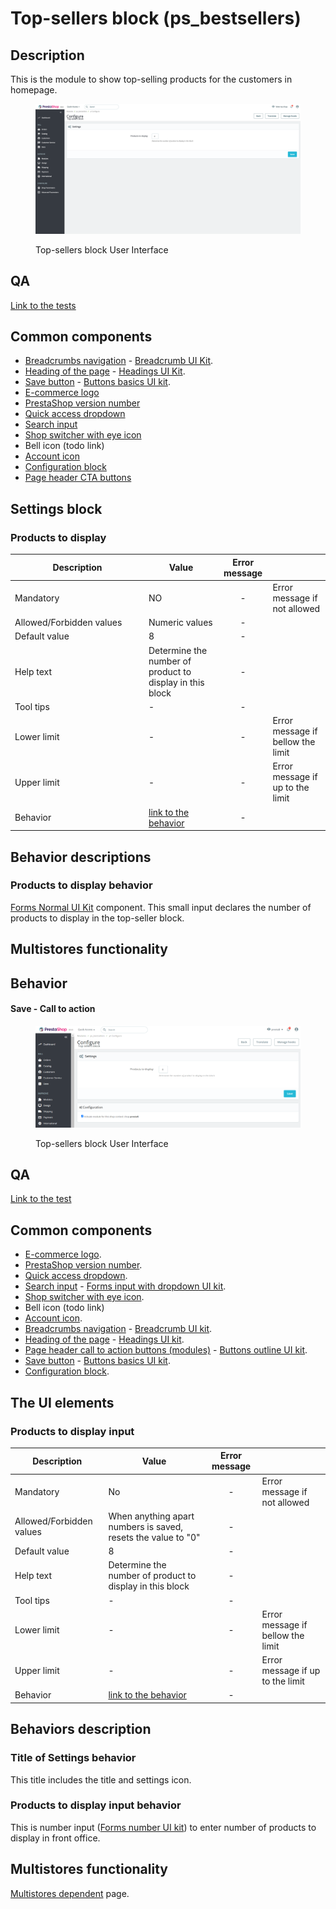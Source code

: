 # Top-sellers block (ps\_bestsellers)

## Description

This is the module to show top-selling products for the customers in homepage.

<figure><img src="../../../../../../.gitbook/assets/image (1) (4) (2).png" alt="Top-sellers block UI"><figcaption><p>Top-sellers block User Interface</p></figcaption></figure>

## QA

[Link to the tests](https://build.prestashop-project.org/test-scenarios/scenarios/modules/ps-bestsellers.html)

## Common components <a href="#common-components" id="common-components"></a>

* [Breadcrumbs navigation](../../../../common-components/breadcrumbs.md) - [Breadcrumb UI Kit](https://build.prestashop.com/prestashop-ui-kit/?path=/story/breadcrumb--breadcrumb).
* [Heading of the page](../../../../common-components/heading-of-the-page.md) - [Headings UI Kit](https://build.prestashop.com/prestashop-ui-kit/?path=/story/headings--headings).
* ​[Save button](../../../../common-components/save-button.md) - [Buttons basics UI kit](https://build.prestashop.com/prestashop-ui-kit/?path=/story/buttons--basics).
* [E-commerce logo](../../../../common-components/back-office-header/prestashop-logo.md)&#x20;
* [PrestaShop version number](../../../../common-components/prestashop-version-number.md)&#x20;
* [Quick access dropdown](../../../../common-components/back-office-header/quick-access-dropdown.md)&#x20;
* [Search input](../../../../common-components/search-input-field.md)
* [Shop switcher with eye icon](../../../../common-components/shop-switcher-with-eye-icon.md)
* Bell icon (todo link)
* [Account icon](../../../../common-components/account-icon.md)&#x20;
* [Configuration block](../../../../common-components/configuration-block.md)
* [Page header CTA buttons](../../../../common-components/module-page-specific-component/page-header-call-to-action-buttons-modules.md)

## Settings block

### Products to display

<table><thead><tr><th width="200">Description</th><th>Value</th><th align="center">Error message</th><th data-hidden></th></tr></thead><tbody><tr><td>Mandatory</td><td>NO</td><td align="center">-</td><td>Error message if not allowed</td></tr><tr><td>Allowed/Forbidden values</td><td>Numeric values</td><td align="center">-</td><td></td></tr><tr><td>Default value</td><td>8</td><td align="center">-</td><td></td></tr><tr><td>Help text</td><td>Determine the number of product to display in this block</td><td align="center">-</td><td></td></tr><tr><td>Tool tips</td><td>-</td><td align="center">-</td><td></td></tr><tr><td>Lower limit</td><td>-</td><td align="center">-</td><td>Error message if bellow the limit</td></tr><tr><td>Upper limit</td><td>-</td><td align="center">-</td><td>Error message if up to the limit</td></tr><tr><td>Behavior</td><td><a href="./#products-to-display-behavior">link to the behavior</a></td><td align="center">-</td><td></td></tr></tbody></table>

## Behavior descriptions

### Products to display behavior

[Forms Normal UI Kit](https://build.prestashop-project.org/prestashop-ui-kit/?path=/story/forms--number) component. This small input declares the number of products to display in the top-seller block.

## Multistores functionality

## Behavior

#### Save - Call to action

<figure><img src="../../../../../../.gitbook/assets/image (55).png" alt="Top-sellers block User Interface"><figcaption><p>Top-sellers block User Interface</p></figcaption></figure>

## QA&#x20;

[Link to the test](https://build.prestashop-project.org/test-scenarios/scenarios/core/functional/bo/modules/module-manager/modules.html)

## Common components <a href="#common-components" id="common-components"></a>

* [E-commerce logo](../../../../common-components/back-office-header/prestashop-logo.md).
* [PrestaShop version number](../../../../common-components/prestashop-version-number.md).
* [Quick access dropdown](../../../../common-components/back-office-header/quick-access-dropdown.md).
* [Search input](../../../../common-components/search-input-field.md) - [Forms input with dropdown UI kit](https://build.prestashop-project.org/prestashop-ui-kit/?path=/story/forms--input-with-dropdown).
* [Shop switcher with eye icon](../../../../common-components/shop-switcher-with-eye-icon.md).&#x20;
* Bell icon (todo link)
* [Account icon](../../../../common-components/account-icon.md).
* [Breadcrumbs navigation](../../../../common-components/breadcrumbs.md) - [Breadcrumb UI kit](https://build.prestashop.com/prestashop-ui-kit/?path=/story/breadcrumb--breadcrumb).
* [Heading of the page](../../../../common-components/heading-of-the-page.md) - [Headings UI ](https://build.prestashop.com/prestashop-ui-kit/?path=/story/headings--headings)[kit](https://build.prestashop-project.org/prestashop-ui-kit/?path=/story/headings--headings).
* [Page header call to action buttons (modules)](../../../../common-components/module-page-specific-component/page-header-call-to-action-buttons-modules.md) - [Buttons outline UI kit](https://build.prestashop-project.org/prestashop-ui-kit/?path=/story/buttons--outline).
* [Save button](../../../../common-components/save-button.md) -  [Buttons basics UI kit](https://build.prestashop.com/prestashop-ui-kit/?path=/story/buttons--basics).&#x20;
* [Configuration block](../../../../common-components/configuration-block.md).

## The UI elements

### Products to display input

<table><thead><tr><th>Description</th><th>Value</th><th align="center">Error message</th><th data-hidden></th></tr></thead><tbody><tr><td>Mandatory</td><td>No</td><td align="center">-</td><td>Error message if not allowed</td></tr><tr><td>Allowed/Forbidden values</td><td>When anything apart numbers is saved, resets the value to "0"</td><td align="center">-</td><td></td></tr><tr><td>Default value</td><td>8</td><td align="center">-</td><td></td></tr><tr><td>Help text</td><td>Determine the number of product to display in this block</td><td align="center">-</td><td></td></tr><tr><td>Tool tips</td><td>-</td><td align="center">-</td><td></td></tr><tr><td>Lower limit</td><td>-</td><td align="center">-</td><td>Error message if bellow the limit</td></tr><tr><td>Upper limit</td><td>-</td><td align="center">-</td><td>Error message if up to the limit</td></tr><tr><td>Behavior</td><td><a href="./#products-to-display-input-behavior">link to the behavior</a></td><td align="center">-</td><td></td></tr></tbody></table>

## Behaviors description

### Title of Settings behavior

This title includes the title and settings icon.&#x20;

### Products to display input behavior

This is number input ([Forms number UI kit](https://build.prestashop-project.org/prestashop-ui-kit/?path=/story/forms--number)) to enter number of products to display in front office.

## Multistores functionality

[Multistores dependent](../../../../common-components/multistores-dependent.md) page.
